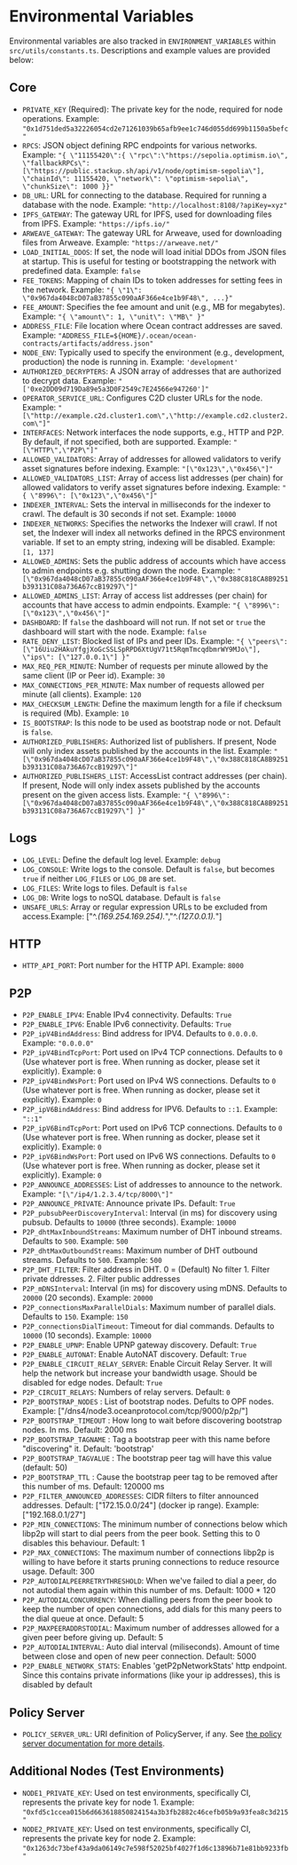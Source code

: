# Environmental Variables

Environmental variables are also tracked in `ENVIRONMENT_VARIABLES` within `src/utils/constants.ts`. Descriptions and example values are provided below:

## Core

- `PRIVATE_KEY` (Required): The private key for the node, required for node operations. Example: `"0x1d751ded5a32226054cd2e71261039b65afb9ee1c746d055dd699b1150a5befc"`
- `RPCS`: JSON object defining RPC endpoints for various networks. Example: `"{ \"11155420\":{ \"rpc\":\"https://sepolia.optimism.io\", \"fallbackRPCs\": [\"https://public.stackup.sh/api/v1/node/optimism-sepolia\"], \"chainId\": 11155420, \"network\": \"optimism-sepolia\", \"chunkSize\": 1000 }}"`
- `DB_URL`: URL for connecting to the database. Required for running a database with the node. Example: `"http://localhost:8108/?apiKey=xyz"`
- `IPFS_GATEWAY`: The gateway URL for IPFS, used for downloading files from IPFS. Example: `"https://ipfs.io/"`
- `ARWEAVE_GATEWAY`: The gateway URL for Arweave, used for downloading files from Arweave. Example: `"https://arweave.net/"`
- `LOAD_INITIAL_DDOS`: If set, the node will load initial DDOs from JSON files at startup. This is useful for testing or bootstrapping the network with predefined data. Example: `false`
- `FEE_TOKENS`: Mapping of chain IDs to token addresses for setting fees in the network. Example: `"{ \"1\": \"0x967da4048cD07aB37855c090aAF366e4ce1b9F48\", ...}"`
- `FEE_AMOUNT`: Specifies the fee amount and unit (e.g., MB for megabytes). Example: `"{ \"amount\": 1, \"unit\": \"MB\" }"`
- `ADDRESS_FILE`: File location where Ocean contract addresses are saved. Example: `"ADDRESS_FILE=${HOME}/.ocean/ocean-contracts/artifacts/address.json"`
- `NODE_ENV`: Typically used to specify the environment (e.g., development, production) the node is running in. Example: `'development'`
- `AUTHORIZED_DECRYPTERS`: A JSON array of addresses that are authorized to decrypt data. Example: `"['0xe2DD09d719Da89e5a3D0F2549c7E24566e947260']"`
- `OPERATOR_SERVICE_URL`: Configures C2D cluster URLs for the node. Example: `"[\"http://example.c2d.cluster1.com\",\"http://example.cd2.cluster2.com\"]"`
- `INTERFACES`: Network interfaces the node supports, e.g., HTTP and P2P. By default, if not specified, both are supported. Example: `"[\"HTTP\",\"P2P\"]"`
- `ALLOWED_VALIDATORS`: Array of addresses for allowed validators to verify asset signatures before indexing. Example: `"[\"0x123\",\"0x456\"]"`
- `ALLOWED_VALIDATORS_LIST`: Array of access list addresses (per chain) for allowed validators to verify asset signatures before indexing. Example: `"{ \"8996\": [\"0x123\",\"0x456\"]"`
- `INDEXER_INTERVAL`: Sets the interval in milliseconds for the indexer to crawl. The default is 30 seconds if not set. Example: `10000`
- `INDEXER_NETWORKS`: Specifies the networks the Indexer will crawl. If not set, the Indexer will index all networks defined in the RPCS environment variable. If set to an empty string, indexing will be disabled. Example: `[1, 137]`
- `ALLOWED_ADMINS`: Sets the public address of accounts which have access to admin endpoints e.g. shutting down the node. Example: `"[\"0x967da4048cD07aB37855c090aAF366e4ce1b9F48\",\"0x388C818CA8B9251b393131C08a736A67ccB19297\"]"`
- `ALLOWED_ADMINS_LIST`: Array of access list addresses (per chain) for accounts that have access to admin endpoints. Example: `"{ \"8996\": [\"0x123\",\"0x456\"]"`
- `DASHBOARD`: If `false` the dashboard will not run. If not set or `true` the dashboard will start with the node. Example: `false`
- `RATE_DENY_LIST`: Blocked list of IPs and peer IDs. Example: `"{ \"peers\": [\"16Uiu2HAkuYfgjXoGcSSLSpRPD6XtUgV71t5RqmTmcqdbmrWY9MJo\"], \"ips\": [\"127.0.0.1\"] }"`
- `MAX_REQ_PER_MINUTE`: Number of requests per minute allowed by the same client (IP or Peer id). Example: `30`
- `MAX_CONNECTIONS_PER_MINUTE`: Max number of requests allowed per minute (all clients). Example: `120`
- `MAX_CHECKSUM_LENGTH`: Define the maximum length for a file if checksum is required (Mb). Example: `10`
- `IS_BOOTSTRAP`: Is this node to be used as bootstrap node or not. Default is `false`.
- `AUTHORIZED_PUBLISHERS`: Authorized list of publishers. If present, Node will only index assets published by the accounts in the list. Example: `"[\"0x967da4048cD07aB37855c090aAF366e4ce1b9F48\",\"0x388C818CA8B9251b393131C08a736A67ccB19297\"]"`
- `AUTHORIZED_PUBLISHERS_LIST`: AccessList contract addresses (per chain). If present, Node will only index assets published by the accounts present on the given access lists. Example: `"{ \"8996\": [\"0x967da4048cD07aB37855c090aAF366e4ce1b9F48\",\"0x388C818CA8B9251b393131C08a736A67ccB19297\"] }"`

## Logs

- `LOG_LEVEL`: Define the default log level. Example: `debug`
- `LOG_CONSOLE`: Write logs to the console. Default is `false`, but becomes `true` if neither `LOG_FILES` or `LOG_DB` are set.
- `LOG_FILES`: Write logs to files. Default is `false`
- `LOG_DB`: Write logs to noSQL database. Default is `false`
- `UNSAFE_URLS`: Array or regular expression URLs to be excluded from access.Example: ["^.*(169.254.169.254).*","^.*(127.0.0.1).*"]

## HTTP

- `HTTP_API_PORT`: Port number for the HTTP API. Example: `8000`

## P2P

- `P2P_ENABLE_IPV4`: Enable IPv4 connectivity. Defaults: `True`
- `P2P_ENABLE_IPV6`: Enable IPv6 connectivity. Defaults: `True`
- `P2P_ipV4BindAddress`: Bind address for IPV4. Defaults to `0.0.0.0`. Example: `"0.0.0.0"`
- `P2P_ipV4BindTcpPort`: Port used on IPv4 TCP connections. Defaults to `0` (Use whatever port is free. When running as docker, please set it explicitly). Example: `0`
- `P2P_ipV4BindWsPort`: Port used on IPv4 WS connections. Defaults to `0` (Use whatever port is free. When running as docker, please set it explicitly). Example: `0`
- `P2P_ipV6BindAddress`: Bind address for IPV6. Defaults to `::1`. Example: `"::1"`
- `P2P_ipV6BindTcpPort`: Port used on IPv6 TCP connections. Defaults to `0` (Use whatever port is free. When running as docker, please set it explicitly). Example: `0`
- `P2P_ipV6BindWsPort`: Port used on IPv6 WS connections. Defaults to `0` (Use whatever port is free. When running as docker, please set it explicitly). Example: `0`
- `P2P_ANNOUNCE_ADDRESSES`: List of addresses to announce to the network. Example: `"[\"/ip4/1.2.3.4/tcp/8000\"]"`
- `P2P_ANNOUNCE_PRIVATE`: Announce private IPs. Default: `True`
- `P2P_pubsubPeerDiscoveryInterval`: Interval (in ms) for discovery using pubsub. Defaults to `10000` (three seconds). Example: `10000`
- `P2P_dhtMaxInboundStreams`: Maximum number of DHT inbound streams. Defaults to `500`. Example: `500`
- `P2P_dhtMaxOutboundStreams`: Maximum number of DHT outbound streams. Defaults to `500`. Example: `500`
- `P2P_DHT_FILTER`: Filter address in DHT. 0 = (Default) No filter 1. Filter private ddresses. 2. Filter public addresses
- `P2P_mDNSInterval`: Interval (in ms) for discovery using mDNS. Defaults to `20000` (20 seconds). Example: `20000`
- `P2P_connectionsMaxParallelDials`: Maximum number of parallel dials. Defaults to `150`. Example: `150`
- `P2P_connectionsDialTimeout`: Timeout for dial commands. Defaults to `10000` (10 seconds). Example: `10000`
- `P2P_ENABLE_UPNP`: Enable UPNP gateway discovery. Default: `True`
- `P2P_ENABLE_AUTONAT`: Enable AutoNAT discovery. Default: `True`
- `P2P_ENABLE_CIRCUIT_RELAY_SERVER`: Enable Circuit Relay Server. It will help the network but increase your bandwidth usage. Should be disabled for edge nodes. Default: `True`
- `P2P_CIRCUIT_RELAYS`: Numbers of relay servers. Default: `0`
- `P2P_BOOTSTRAP_NODES` : List of bootstrap nodes. Defults to OPF nodes. Example: ["/dns4/node3.oceanprotocol.com/tcp/9000/p2p/"]
- `P2P_BOOTSTRAP_TIMEOUT` : How long to wait before discovering bootstrap nodes. In ms. Default: 2000 ms
- `P2P_BOOTSTRAP_TAGNAME` : Tag a bootstrap peer with this name before "discovering" it. Default: 'bootstrap'
- `P2P_BOOTSTRAP_TAGVALUE` : The bootstrap peer tag will have this value (default: 50)
- `P2P_BOOTSTRAP_TTL` : Cause the bootstrap peer tag to be removed after this number of ms. Default: 120000 ms
- `P2P_FILTER_ANNOUNCED_ADDRESSES`: CIDR filters to filter announced addresses. Default: ["172.15.0.0/24"] (docker ip range). Example: ["192.168.0.1/27"]
- `P2P_MIN_CONNECTIONS`: The minimum number of connections below which libp2p will start to dial peers from the peer book. Setting this to 0 disables this behaviour. Default: 1
- `P2P_MAX_CONNECTIONS`: The maximum number of connections libp2p is willing to have before it starts pruning connections to reduce resource usage. Default: 300
- `P2P_AUTODIALPEERRETRYTHRESHOLD`: When we've failed to dial a peer, do not autodial them again within this number of ms. Default: 1000 \* 120
- `P2P_AUTODIALCONCURRENCY`: When dialling peers from the peer book to keep the number of open connections, add dials for this many peers to the dial queue at once. Default: 5
- `P2P_MAXPEERADDRSTODIAL`: Maximum number of addresses allowed for a given peer before giving up. Default: 5
- `P2P_AUTODIALINTERVAL`: Auto dial interval (miliseconds). Amount of time between close and open of new peer connection. Default: 5000
- `P2P_ENABLE_NETWORK_STATS`: Enables 'getP2pNetworkStats' http endpoint. Since this contains private informations (like your ip addresses), this is disabled by default

## Policy Server

- `POLICY_SERVER_URL`: URI definition of PolicyServer, if any. See [the policy server documentation for more details](docs/PolicyServer.md).

## Additional Nodes (Test Environments)

- `NODE1_PRIVATE_KEY`: Used on test environments, specifically CI, represents the private key for node 1. Example: `"0xfd5c1ccea015b6d663618850824154a3b3fb2882c46cefb05b9a93fea8c3d215"`
- `NODE2_PRIVATE_KEY`: Used on test environments, specifically CI, represents the private key for node 2. Example: `"0x1263dc73bef43a9da06149c7e598f52025bf4027f1d6c13896b71e81bb9233fb"`
